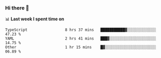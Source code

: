 ### Hi there 👋

<!--
**DBvc/DBvc** is a ✨ _special_ ✨ repository because its `README.md` (this file) appears on your GitHub profile.

Here are some ideas to get you started:

- 🔭 I’m currently working on ...
- 🌱 I’m currently learning ...
- 👯 I’m looking to collaborate on ...
- 🤔 I’m looking for help with ...
- 💬 Ask me about ...
- 📫 How to reach me: ...
- 😄 Pronouns: ...
- ⚡ Fun fact: ...
-->

📊 **Last week I spent time on**
<!--START_SECTION:waka-->

```text
TypeScript                 8 hrs 37 mins   ███████████▓░░░░░░░░░░░░░   47.23 %
YAML                       2 hrs 41 mins   ███▓░░░░░░░░░░░░░░░░░░░░░   14.75 %
Other                      1 hr 15 mins    █▓░░░░░░░░░░░░░░░░░░░░░░░   06.89 %
```

<!--END_SECTION:waka-->
